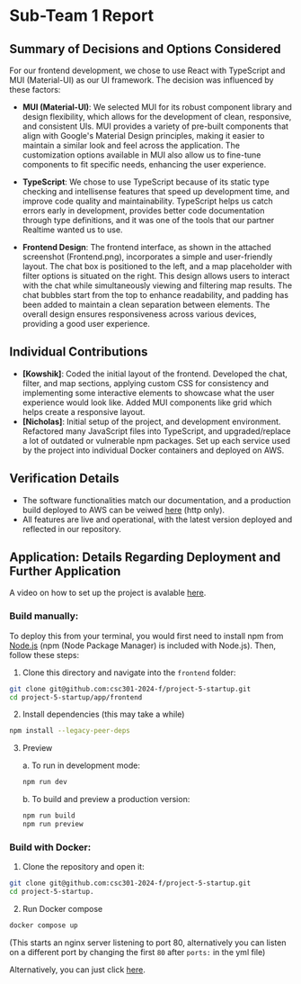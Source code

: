 # Sub-Team 1 Report

## Summary of Decisions and Options Considered

For our frontend development, we chose to use React with TypeScript and MUI (Material-UI) as our UI framework. The decision was influenced by these factors:

- **MUI (Material-UI)**: We selected MUI for its robust component library and design flexibility, which allows for the development of clean, responsive, and consistent UIs. MUI provides a variety of pre-built components that align with Google's Material Design principles, making it easier to maintain a similar look and feel across the application. The customization options available in MUI also allow us to fine-tune components to fit specific needs, enhancing the user experience.

- **TypeScript**: We chose to use TypeScript because of its static type checking and intellisense features that speed up development time, and improve code quality and maintainability. TypeScript helps us catch errors early in development, provides better code documentation through type definitions, and it was one of the tools that our partner Realtime wanted us to use.

- **Frontend Design**: The frontend interface, as shown in the attached screenshot (Frontend.png), incorporates a simple and user-friendly layout. The chat box is positioned to the left, and a map placeholder with filter options is situated on the right. This design allows users to interact with the chat while simultaneously viewing and filtering map results. The chat bubbles start from the top to enhance readability, and padding has been added to maintain a clean separation between elements. The overall design ensures responsiveness across various devices, providing a good user experience.

## Individual Contributions

- **[Kowshik]**: Coded the initial layout of the frontend. Developed the chat, filter, and map sections, applying custom CSS for consistency and implementing some interactive elements to showcase what the user experience would look like. Added MUI components like grid which helps create a responsive layout.
- **[Nicholas]**: Initial setup of the project, and development environment. Refactored many JavaScript files into TypeScript, and upgraded/replace a lot of outdated or vulnerable npm packages. Set up each service used by the project into individual Docker containers and deployed on AWS.

## Verification Details

- The software functionalities match our documentation, and a production build deployed to AWS can be veiwed [here](http://3.142.242.46/) (http only).
- All features are live and operational, with the latest version deployed and reflected in our repository.

## Application: Details Regarding Deployment and Further Application

A video on how to set up the project is avalable [here](https://youtu.be/pwUQ6KuoRxk).

### Build manually:

To deploy this from your terminal, you would first need to install npm from [Node.js](https://nodejs.org/en) (npm (Node Package Manager) is included with Node.js). Then, follow these steps:

1. Clone this directory and navigate into the `frontend` folder:

```bash
git clone git@github.com:csc301-2024-f/project-5-startup.git
cd project-5-startup/app/frontend
```

2. Install dependencies (this may take a while)

```bash
npm install --legacy-peer-deps 
```

3. Preview

   a. To run in development mode:

   ```bash
   npm run dev
   ```

   b. To build and preview a production version:

   ```bash
   npm run build
   npm run preview
   ```

### Build with Docker:

1. Clone the repository and open it:

```bash
git clone git@github.com:csc301-2024-f/project-5-startup.git
cd project-5-startup.
```
2. Run Docker compose

```bash
docker compose up
```

(This starts an nginx server listening to port 80, alternatively you can listen on a different port by changing the first `80` after `ports:` in the yml file)

Alternatively, you can just click [here](http://3.142.242.46/).
